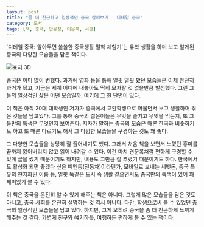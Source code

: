 ```yaml
---
layout: post
title: "좀 더 친근하고 일상적인 중국 살펴보기 - 디테일 중국"
category: 도서
tags: [책, 중국, 안유정, 이은북, 서평]
---
```


'디테일 중국: 알아두면 쏠쏠한 중국생활 밀착 체험기'는
유학 생활을 하며 보고 알게된 중국의 다양한 모습들을 담은 책이다.

![표지 3D](https://lh3.googleusercontent.com/hhxMff0ZjOgO6nqYX4mpa2tEmjhojUZtH2K7p7wgUC_49SYh6OaarD6Q_7hVC0G5huqp4Awu92ZBiA=s480)

중국은 이미 많이 변했다.
과거에 영화 등을 통해 얼핏 얼핏 봤던 모습들은 이제 완전히 과거가 됐고,
지금은 세계 어디에 내놓아도 딱히 모자랄 것 없을만큼 발전했다.
그런 그들의 일상적인 삶은 어떤 모습일까.
여기에 그 한 단면이 있다.

이 책은 아직 20대 대학생인 저자가
중국에서 교환학생으로 머물면서
보고 생활하며 겪은 것들을 담고있다.
그를 통해 중국의 젊은이들은 무엇을 즐기고 무엇을 먹는지,
또 그들만의 특색은 무엇인지 보여준다.
저자가 말하는 중국의 모습은
때론 한국과 비슷하기도 하고 또 때론 다르기도 해서
그 다양한 모습들을 구경하는 것도 꽤 좋다.

그 다양한 모습들을 상당히 잘 풀어내기도 했다.
그래서 처음 책을 보면서 느꼈던 흥미를
끝까지 잃어버리지 않고 읽어 내려갈 수 있다.
이건 마치 견문록처럼 편하게 구경할 수 있게 글을 썼기 때문이기도 하지만,
내용도 그만큼 잘 추렸기 때문이기도 하다.
한국에서도 활성화 되면 좋겠다 싶은 띠엔동(전동차)이라던가,
모바일로 보내는 세뱃돈,
중국 특유의 현지화된 이름 등,
얼핏 똑같은 도시 속 생활 같으면서도 중국만의 특색이 있어 꽤 재미있게 볼 수 있다.

이 책은 중국을 온전히 알 수 있게 해주는 책은 아니다.
그렇게 많은 모습들을 담은 것도 아니고,
중국 사회를 온전히 설명하는 것 역시 아니다.
다만, 학생으로써 볼 수 있었던 중국의 일상적인 모습들을 담고 있다.
하지만, 그게 오히려 중국을 좀 더 친근하게 느끼게 해주는 것 같다.
가볍게 친구와 얘기하듯, 여행하든 편하게 볼 수 있는 책이다.
